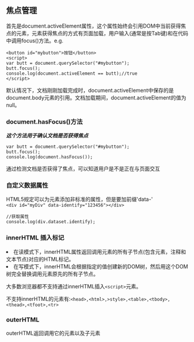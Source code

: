 ## 焦点管理
首先是document.activeElement属性，这个属性始终会引用DOM中当前获得焦点的元素，元素获得焦点的方式有页面加载，用户输入(通常是按Tab键)和在代码中调用focus()方法。e.g.

    <button id="mybutton">按钮</button>
    <script>
    var butt = document.querySelector("#mybutton");
    butt.focus();
    console.log(document.activeElement == butt);//true
    </script>
默认情况下，文档刚刚加载完成时，document.activeElement中保存的是document.body元素的引用。文档加载期间，document.activeElement的值为null。  
### document.hasFocus()方法
***这个方法用于确认文档是否获得焦点***

    var butt = document.querySelector("#mybutton");
    butt.focus();
    console.log(document.hasFocus());
通过检测文档是否获得了焦点，可以知道用户是不是正在与页面交互  
### 自定义数据属性
HTML5规定可以为元素添加非标准的属性，但是要加前缀'data-'  
`<div id="myDiv" data-identify="123456"></div>`  

    //获取属性
    console.log(div.dataset.identify);
### innerHTML 插入标记
<li>在读模式下，innerHTML属性返回调用元素的所有子节点(包含元素，注释和文本节点)对应的HTML标记。  
<li>在写模式下，innerHTML会根据指定的值创建新的DOM树，然后用这个DOM树完全替换调用元素原先的所有子节点。  

大多数浏览器都不支持通过innerHTML插入`<script>`元素。  

不支持innerHTML的元素有:`<head>,<html>,>style>,<table>,<tbody>,<thead>,<tfoot>,<tr>`  
### outerHTML
outerHTML返回调用它的元素以及子元素
